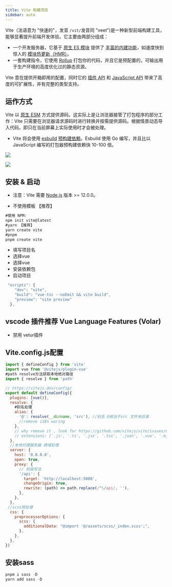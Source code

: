 ```yaml
---
title: Vite 构建项目
sidebar: auto
---
```


Vite（法语意为 "快速的"，发音 `/vit/`发音同 "veet")是一种新型前端构建工具，能够显著提升前端开发体验。它主要由两部分组成：

- 一个开发服务器，它基于 [原生 ES 模块](https://developer.mozilla.org/en-US/docs/Web/JavaScript/Guide/Modules) 提供了 [丰富的内建功能](https://vitejs.cn/guide/features.html)，如速度快到惊人的 [模块热更新（HMR）](https://vitejs.cn/guide/features.html#hot-module-replacement)。
- 一套构建指令，它使用 [Rollup](https://rollupjs.org/) 打包你的代码，并且它是预配置的，可输出用于生产环境的高度优化过的静态资源。

Vite 意在提供开箱即用的配置，同时它的 [插件 API](https://vitejs.cn/guide/api-plugin.html) 和 [JavaScript API](https://vitejs.cn/guide/api-javascript.html) 带来了高度的可扩展性，并有完整的类型支持。

## 运作方式

Vite 以 [原生 ESM](https://developer.mozilla.org/en-US/docs/Web/JavaScript/Guide/Modules) 方式提供源码。这实际上是让浏览器接管了打包程序的部分工作：Vite 只需要在浏览器请求源码时进行转换并按需提供源码。根据情景动态导入代码，即只在当前屏幕上实际使用时才会被处理。

- Vite 将会使用 [esbuild](https://esbuild.github.io/) [预构建依赖](https://vitejs.cn/guide/dep-pre-bundling.html)。Esbuild 使用 Go 编写，并且比以 JavaScript 编写的打包器预构建依赖快 10-100 倍。

![](https://vitejs.cn/assets/bundler.37740380.png)

![](https://vitejs.cn/assets/esm.3070012d.png)

## 安装 & 启动


- 注意：Vite 需要 [Node.js](https://nodejs.org/en/) 版本 >= 12.0.0。

- 不使用模板 【推荐】

```js
#使用 NPM:  
npm init vite@latest
#yarn 【推荐】
yarn create vite
#pnpm
pnpm create vite
```

- 填写项目名
- 选择vue
- 选择vue
- 安装依赖包
- 启动项目

```js
 "scripts": {
    "dev": "vite",
    "build": "vue-tsc --noEmit && vite build",
    "preview": "vite preview"
  },
```

## vscode 插件推荐 Vue Language Features (Volar) 

- 禁用 vetur插件

## Vite.config.js配置

```js
import { defineConfig } from 'vite'
import vue from '@vitejs/plugin-vue'
#path resolve方法获取本地绝对路径
import { resolve } from 'path'

// https://vitejs.dev/config/
export default defineConfig({
  plugins: [vue()],
  resolve: {
    #别名处理
    alias: {
      '@': resolve(__dirname, 'src'), //别名 @相当于src 文件夹目录
      //remove i18n waring
    },
    // why remove it , look for https://github.com/vitejs/vite/issues/6026
    // extensions: ['.js', '.ts', '.jsx', '.tsx', '.json', '.vue', '.mjs']
  },
  //本地代理服务器 跨域处理
  server: {
    host: '0.0.0.0',
    open: true,
    proxy: {
      // 前缀写法
      '/api': {
        target: 'http://localhost:5000',
        changeOrigin: true,
        rewrite: (path) => path.replace(/^\/api/, ''),
      },
    },
  },
 //scss预处理
  css: {
    preprocessorOptions: {
      scss: {
        additionalData: "@import '@/assets/scss/_index.scss';",
      },
    },
  },
})

```

## 安装sass 

```js
pnpm i sass -D
yarn add sass -D
```

